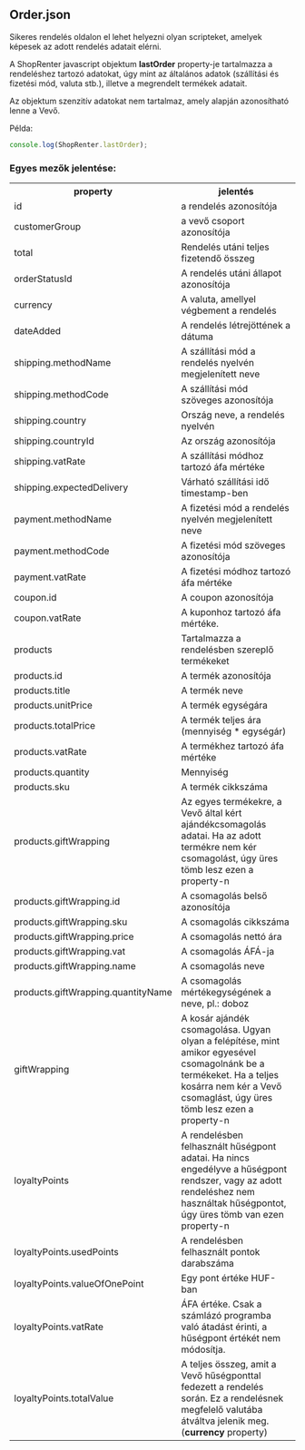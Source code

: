## Order.json

Sikeres rendelés oldalon el lehet helyezni olyan scripteket, amelyek képesek az adott rendelés adatait elérni. 

A ShopRenter javascript objektum **lastOrder** property-je tartalmazza a rendeléshez tartozó adatokat, úgy mint az általános adatok (szállítási és fizetési mód, valuta stb.), illetve a megrendelt termékek adatait.

Az objektum szenzitív adatokat nem tartalmaz, amely alapján azonosítható lenne a Vevő.

Példa:
```javascript
console.log(ShopRenter.lastOrder);
```

### Egyes mezők jelentése:

<table> 
    <tr>
        <th>property</th>
        <th>jelentés</th>
    </tr>
    <tr>
        <td>id</td>
        <td>a rendelés azonosítója</td>
    </tr>
    <tr>
        <td>customerGroup</td>
        <td>a vevő csoport azonosítója</td>
    </tr>  
    <tr>
        <td>total</td>
        <td>Rendelés utáni teljes fizetendő összeg</td>
    </tr> 
    <tr>
        <td>orderStatusId</td>
        <td>A rendelés utáni állapot azonosítója</td>
    </tr>
    <tr>
        <td>currency</td>
        <td>A valuta, amellyel végbement a rendelés</td>
    </tr>
    <tr>
        <td>dateAdded</td>
        <td>A rendelés létrejöttének a dátuma</td>
    </tr>
    <tr>
        <td>shipping.methodName</td>
        <td>A szállítási mód a rendelés nyelvén megjelenített neve</td>
    </tr>
    <tr>
        <td>shipping.methodCode</td>
        <td>A szállítási mód szöveges azonosítója</td>
    </tr>
    <tr>
        <td>shipping.country</td>
        <td>Ország neve, a rendelés nyelvén</td>
    </tr>
    <tr>
        <td>shipping.countryId</td>
        <td>Az ország azonosítója</td>
    </tr>
    <tr>
        <td>shipping.vatRate</td>
        <td>A szállítási módhoz tartozó áfa mértéke</td>
    </tr>
    <tr>
        <td>shipping.expectedDelivery</td>
        <td>Várható szállítási idő timestamp-ben</td>
    </tr>
    <tr>
        <td>payment.methodName</td>
        <td>A fizetési mód a rendelés nyelvén megjelenített neve</td>
    </tr>
    <tr>
        <td>payment.methodCode</td>
        <td>A fizetési mód szöveges azonosítója</td>
    </tr>
    <tr>
        <td>payment.vatRate</td>
        <td>A fizetési módhoz tartozó áfa mértéke</td>
    </tr>
    <tr>
        <td>coupon.id</td>
        <td>A coupon azonosítója</td>
    </tr>
    <tr>
        <td>coupon.vatRate</td>
        <td>A kuponhoz tartozó áfa mértéke.</td>
    </tr>
    <tr>
        <td>products</td>
        <td>Tartalmazza a rendelésben szereplő termékeket</td>
    </tr>
    <tr>
        <td>products.id</td>
        <td>A termék azonosítója</td>
    </tr>
    <tr>
        <td>products.title</td>
        <td>A termék neve</td>
    </tr>
    <tr>
        <td>products.unitPrice</td>
        <td>A termék egységára</td>
    </tr>
    <tr>
        <td>products.totalPrice</td>
        <td>A termék teljes ára (mennyiség * egységár)</td>
    </tr>
    <tr>
        <td>products.vatRate</td>
        <td>A termékhez tartozó áfa mértéke</td>
    </tr>
    <tr>
        <td>products.quantity</td>
        <td>Mennyiség</td>
    </tr>
    <tr>
        <td>products.sku</td>
        <td>A termék cikkszáma</td>
    </tr>
    <tr>
        <td>products.giftWrapping</td>
        <td>Az egyes termékekre, a Vevő által kért ajándékcsomagolás adatai. Ha az adott termékre nem kér csomagolást, úgy üres tömb lesz ezen a property-n</td>
    </tr>
    <tr>
        <td>products.giftWrapping.id</td>
        <td>A csomagolás belső azonosítója</td>
    </tr>
    <tr>
        <td>products.giftWrapping.sku</td>
        <td>A csomagolás cikkszáma</td>
    </tr>
    <tr>
        <td>products.giftWrapping.price</td>
        <td>A csomagolás nettó ára</td>
    </tr>
    <tr>
        <td>products.giftWrapping.vat</td>
        <td>A csomagolás ÁFÁ-ja</td>
    </tr>
    <tr>
        <td>products.giftWrapping.name</td>
        <td>A csomagolás neve</td>
    </tr>
    <tr>
        <td>products.giftWrapping.quantityName</td>
        <td>A csomagolás mértékegységének a neve, pl.: doboz</td>
    </tr>
    <tr>
        <td>giftWrapping</td>
        <td>A kosár ajándék csomagolása. Ugyan olyan a felépítése, mint amikor egyesével csomagolnánk be a termékeket. Ha a teljes kosárra nem kér a Vevő csomaglást, úgy üres tömb lesz ezen a property-n</td>
    </tr>
    <tr>
        <td>loyaltyPoints</td>
        <td>A rendelésben felhasznált hűségpont adatai. Ha nincs engedélyve a hűségpont rendszer, vagy az adott rendeléshez nem használtak hűségpontot, úgy üres tömb van ezen property-n</td>
    </tr>
    <tr>
        <td>loyaltyPoints.usedPoints</td>
        <td>A rendelésben felhasznált pontok darabszáma</td>
    </tr>
    <tr>
        <td>loyaltyPoints.valueOfOnePoint</td>
        <td>Egy pont értéke HUF-ban</td>
    </tr>
    <tr>
        <td>loyaltyPoints.vatRate</td>
        <td>ÁFA értéke. Csak a számlázó programba való átadást érinti, a hűségpont értékét nem módosítja.</td>
    </tr>
    <tr>
        <td>loyaltyPoints.totalValue</td>
        <td>A teljes összeg, amit a Vevő hűségponttal fedezett a rendelés során. Ez a rendelésnek megfelelő valutába átváltva jelenik meg. (<strong>currency</strong> property)</td>
    </tr>
</table>
